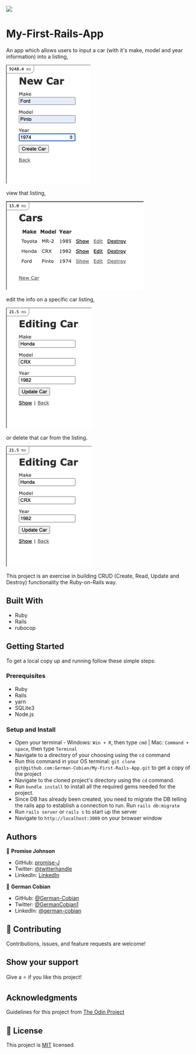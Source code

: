 ![](https://img.shields.io/badge/Microverse-blueviolet)

# My-First-Rails-App

An app which allows users to input a car (with it's make, model and year information) into a listing,  

![New car](/app/assets/images/New-car.png?raw=true "New car")

view that listing,

![Show cars](/app/assets/images/Show-cars.png?raw=true "Show cars")

edit the info on a specific car listing,

![Edit car](/app/assets/images/Edit-car.png?raw=true "Edit car")

or delete that car from the listing.

![Destroy car](/app/assets/images/Edit-car.png?raw=true "Destroy car")

This project is an exercise in building CRUD (Create, Read, Update and Destroy) functionality the Ruby-on-Rails way.


## Built With
*  Ruby
*  Rails
*  rubocop


## Getting Started

To get a local copy up and running follow these simple steps:


### Prerequisites
 *  Ruby
 *  Rails
 *  yarn
 *  SQLite3
 *  Node.js


### Setup and Install

* Open your terminal - Windows: `Win + R`, then type `cmd` | Mac: `Command + space`, then type `Terminal`
* Navigate to a directory of your choosing using the `cd` command
* Run this command in your OS terminal: `git clone git@github.com:German-Cobian/My-First-Rails-App.git` to get a copy of the project
* Navigate to the cloned project's directory using the `cd` command.
* Run  `bundle install` to install all the required gems needed for the project.
* Since DB has already been created, you need to migrate the DB telling the rails app to establish a connection to run. Run `rails db:migrate`
* Run `rails server` or `rails s` to start up the server
* Navigate to `http://localhost:3000` on your browser window


## Authors

👤 **Promise Johnson**

* GitHub: [promise-J](https://github.com/promise-J)
* Twitter: [@twitterhandle](https://twitter.com/Promise94353263)
* LinkedIn: [LinkedIn](https://www.linkedin.com/in/promise-chiemela-788887142)

👤 **German Cobian**

* GitHub: [@German-Cobian](https://github.com/German-Cobian)
* Twitter: [@GermanCobian1](https://twitter.com/GermanCobian1)
* LinkedIn: [@german-cobian](https://www.linkedin.com/in/german-cobian/)


## 🤝 Contributing

Contributions, issues, and feature requests are welcome!


## Show your support

Give a ⭐️ if you like this project!


## Acknowledgments

Guidelines for this project from [The Odin Project](https://www.theodinproject.com/lessons/ruby-on-rails-installing-rails)


## 📝 License

This project is [MIT](https://github.com/German-Cobian/My-First-Rails-App/blob/main/LICENSE) licensed.